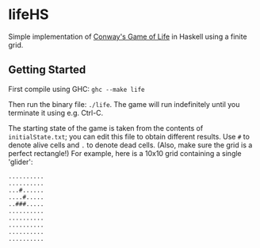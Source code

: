 # lifeHS
Simple implementation of [Conway's Game of Life][1] in Haskell using a finite grid.

## Getting Started

First compile using GHC: `ghc --make life`

Then run the binary file: `./life`. The game will run indefinitely until you terminate it using e.g. Ctrl-C.

The starting state of the game is taken from the contents of `initialState.txt`; you can edit this file to obtain different results. Use `#` to denote alive cells and `.` to denote dead cells. (Also, make sure the grid is a perfect rectangle!) For example, here is a 10x10 grid containing a single 'glider':

    ..........
    ..........
    ...#......
    ....#.....
    ..###.....
    ..........
    ..........
    ..........
    ..........
    ..........
    
[1]: https://en.wikipedia.org/wiki/Conway's_Game_of_Life
